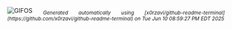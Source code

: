 <div align="justify">
<picture>
    <source media="(prefers-color-scheme: dark)" srcset="https://i.ibb.co/NgRmVvYw/output-gif.gif">
    <source media="(prefers-color-scheme: light)" srcset="https://i.ibb.co/NgRmVvYw/output-gif.gif">
    <img alt="GIFOS" src="https://i.ibb.co/NgRmVvYw/output-gif.gif">
</picture>
<sub><i>Generated automatically using [x0rzavi/github-readme-terminal](https://github.com/x0rzavi/github-readme-terminal) on Tue Jun 10 08:59:27 PM EDT 2025</i></sub>
</div>

<!--  -->